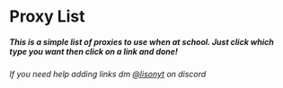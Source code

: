 # Proxy List
##### This is a simple list of proxies to use when at school. Just click which type you want then click on a link and done!

###### If you need help adding links dm <a href="https://discord.com/users/792499160510627871" target="_blank">@lisonyt</a> on discord
